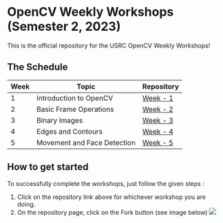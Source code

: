 # OpenCV Weekly Workshops (Semester 2, 2023)

This is the official repository for the USRC OpenCV Weekly Workshops!

## The Schedule

| Week | Topic                       | Repository                                            |
|------|-----------------------------|-------------------------------------------------------|
|   1  | Introduction to OpenCV      | [Week - 1](https://github.com/Weekly-Workshops/OpenCV-Week-1.git) |
|   2  | Basic Frame Operations      | [Week - 2](https://github.com/Weekly-Workshops/OpenCV-Week-2.git) |
|   3  | Binary Images               | [Week - 3](https://github.com/Weekly-Workshops/OpenCV-Week-3.git) |
|   4  | Edges and Contours          | [Week - 4](https://github.com/Weekly-Workshops/OpenCV-Week-4.git) |
|   5  | Movement and Face Detection | [Week - 5](https://github.com/Weekly-Workshops/OpenCV-Week-5.git) |

## How to get started

To successfully complete the workshops, just follow the given steps : 

1. Click on the repository link above for whichever workshop you are doing.
2. On the repository page, click on the Fork button (see image below)
   ![](image.png)

